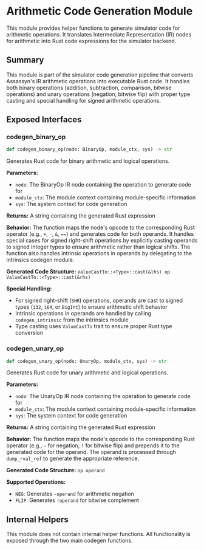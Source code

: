 # Arithmetic Code Generation Module

This module provides helper functions to generate simulator code for arithmetic operations. It translates Intermediate Representation (IR) nodes for arithmetic into Rust code expressions for the simulator backend.

## Summary

This module is part of the simulator code generation pipeline that converts Assassyn's IR arithmetic operations into executable Rust code. It handles both binary operations (addition, subtraction, comparison, bitwise operations) and unary operations (negation, bitwise flip) with proper type casting and special handling for signed arithmetic operations.

## Exposed Interfaces

### codegen_binary_op

```python
def codegen_binary_op(node: BinaryOp, module_ctx, sys) -> str
```

Generates Rust code for binary arithmetic and logical operations.

**Parameters:**
- `node`: The BinaryOp IR node containing the operation to generate code for
- `module_ctx`: The module context containing module-specific information
- `sys`: The system context for code generation

**Returns:** A string containing the generated Rust expression

**Behavior:**
The function maps the node's opcode to the corresponding Rust operator (e.g., `+`, `-`, `&`, `==`) and generates code for both operands. It handles special cases for signed right-shift operations by explicitly casting operands to signed integer types to ensure arithmetic rather than logical shifts. The function also handles intrinsic operations in operands by delegating to the intrinsics codegen module.

**Generated Code Structure:** `ValueCastTo::<Type>::cast(&lhs) op ValueCastTo::<Type>::cast(&rhs)`

**Special Handling:**
- For signed right-shift (`SHR`) operations, operands are cast to signed types (`i32`, `i64`, or `BigInt`) to ensure arithmetic shift behavior
- Intrinsic operations in operands are handled by calling `codegen_intrinsic` from the intrinsics module
- Type casting uses `ValueCastTo` trait to ensure proper Rust type conversion

### codegen_unary_op

```python
def codegen_unary_op(node: UnaryOp, module_ctx, sys) -> str
```

Generates Rust code for unary arithmetic and logical operations.

**Parameters:**
- `node`: The UnaryOp IR node containing the operation to generate code for
- `module_ctx`: The module context containing module-specific information  
- `sys`: The system context for code generation

**Returns:** A string containing the generated Rust expression

**Behavior:**
The function maps the node's opcode to the corresponding Rust operator (e.g., `-` for negation, `!` for bitwise flip) and prepends it to the generated code for the operand. The operand is processed through `dump_rval_ref` to generate the appropriate reference.

**Generated Code Structure:** `op operand`

**Supported Operations:**
- `NEG`: Generates `-operand` for arithmetic negation
- `FLIP`: Generates `!operand` for bitwise complement

## Internal Helpers

This module does not contain internal helper functions. All functionality is exposed through the two main codegen functions.
